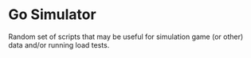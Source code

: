 # Go Simulator

Random set of scripts that may be useful for simulation game (or other) data and/or running load tests.
